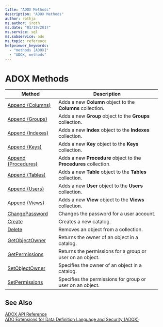 ```yaml
---
title: "ADOX Methods"
description: "ADOX Methods"
author: rothja
ms.author: jroth
ms.date: "01/19/2017"
ms.service: sql
ms.subservice: ado
ms.topic: reference
helpviewer_keywords:
  - "methods [ADOX]"
  - "ADOX, methods"
---
```

# ADOX Methods

|Method|Description|  
|-|-|  
|[Append (Columns)](./append-method-adox-columns.md)|Adds a new **Column** object to the **Columns** collection.|  
|[Append (Groups)](./append-method-adox-groups.md)|Adds a new **Group** object to the **Groups** collection.|  
|[Append (Indexes)](./append-method-adox-indexes.md)|Adds a new **Index** object to the **Indexes** collection.|  
|[Append (Keys)](./append-method-adox-keys.md)|Adds a new **Key** object to the **Keys** collection.|  
|[Append (Procedures)](./append-method-adox-procedures.md)|Adds a new **Procedure** object to the **Procedures** collection.|  
|[Append (Tables)](./append-method-adox-tables.md)|Adds a new **Table** object to the **Tables** collection.|  
|[Append (Users)](./append-method-adox-users.md)|Adds a new **User** object to the **Users** collection.|  
|[Append (Views)](./append-method-adox-views.md)|Adds a new **View** object to the **Views** collection.|  
|[ChangePassword](./changepassword-method-adox.md)|Changes the password for a user account.|  
|[Create](./create-method-adox.md)|Creates a new catalog.|  
|[Delete](./delete-method-adox-collections.md)|Removes an object from a collection.|  
|[GetObjectOwner](./getobjectowner-method-adox.md)|Returns the owner of an object in a catalog.|  
|[GetPermissions](./getpermissions-method-adox.md)|Returns the permissions for a group or user on an object.|  
|[SetObjectOwner](./setobjectowner-method.md)|Specifies the owner of an object in a catalog.|  
|[SetPermissions](./setpermissions-method-adox.md)|Specifies the permissions for group or user on an object.|  
  
## See Also  
 [ADOX API Reference](./adox-object-model.md)   
 [ADO Extensions for Data Definition Language and Security (ADOX)](../../guide/extensions/ado-extensions-for-data-definition-language-and-security-adox.md)